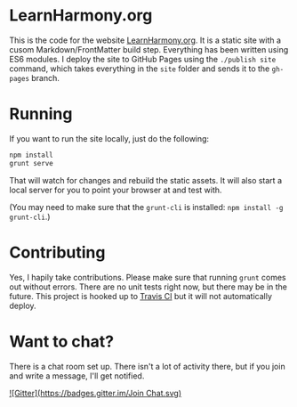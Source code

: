 # LearnHarmony.org

This is the code for the website [LearnHarmony.org](http://LearnHarmony.org).  It is a static site with a cusom Markdown/FrontMatter build step.  Everything has been written using ES6 modules.  I deploy the site to GitHub Pages using the `./publish site` command, which takes everything in the `site` folder and sends it to the `gh-pages` branch.  

# Running

If you want to run the site locally, just do the following:

```js
npm install
grunt serve
```

That will watch for changes and rebuild the static assets.  It will also start a local server for you to point your browser at and test with.

(You may need to make sure that the `grunt-cli` is installed: `npm install -g grunt-cli`.)

# Contributing

Yes, I hapily take contributions.  Please make sure that running `grunt` comes out without errors.  There are no unit tests right now, but there may be in the future.  This project is hooked up to [Travis CI](https://travis-ci.org/BrianGenisio/learnharmony) but it will not automatically deploy.

# Want to chat?

There is a chat room set up.  There isn't a lot of activity there, but if you join and write a message, I'll get notified.

[![Gitter](https://badges.gitter.im/Join Chat.svg)](https://gitter.im/BrianGenisio/learnharmony?utm_source=badge&utm_medium=badge&utm_campaign=pr-badge&utm_content=badge)

